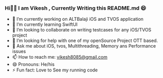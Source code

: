 ### Hi👋👋 I am Vikesh , Currently Writing this README.md 😄


- 🔭 I’m currently working on ALTBalaji iOS and TVOS application
- 🌱 I’m currently learning SwiftUI
- 👯 I’m looking to collaborate on writing testcases for any iOS/TVOS project
- 🤔 I’m looking for help with one of my openSource Project OTT based.
- 💬 Ask me about iOS, tvos, Multithreading, Memory ans Performance issues
- 📫 How to reach me: vikesh8085@gmail.com
- 😄 Pronouns: He/his
- ⚡ Fun fact: Love to See my running code
